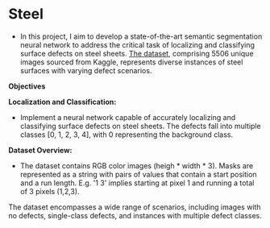 # Steel

- In this project, I aim to develop a state-of-the-art semantic segmentation neural network to address the critical task of localizing and classifying surface defects on steel sheets. [The dataset](https://www.kaggle.com/competitions/severstal-steel-defect-detection/overview), comprising 5506 unique images sourced from Kaggle, represents diverse instances of steel surfaces with varying defect scenarios.

**Objectives**

**Localization and Classification:**
- Implement a neural network capable of accurately localizing and classifying surface defects on steel sheets.
The defects fall into multiple classes [0, 1, 2, 3, 4], with 0 representing the background class.

**Dataset Overview:**
- The dataset contains RGB color images (heigh * width * 3).
 Masks are represented as a string with pairs of values that contain a start position and a run length. E.g. '1 3' implies starting at pixel 1 and running a total of 3 pixels (1,2,3).

 The dataset encompasses a wide range of scenarios, including images with no defects, single-class defects, and instances with multiple defect classes.
